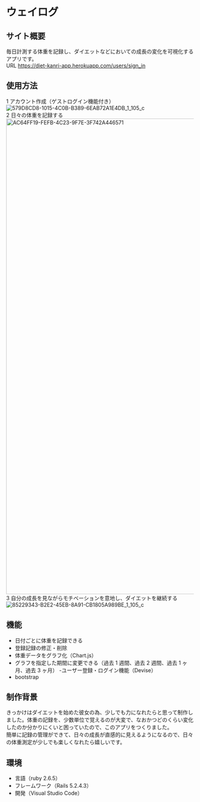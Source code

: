 # ウェイログ

## サイト概要

毎日計測する体重を記録し、ダイエットなどにおいての成長の変化を可視化するアプリです。  
URL https://diet-kanri-app.herokuapp.com/users/sign_in

## 使用方法

1 アカウント作成（ゲストログイン機能付き）  
![579D8CD8-1015-4C0B-B389-6EAB72A1E4DB_1_105_c](https://user-images.githubusercontent.com/64693238/91593000-5cd63900-e99a-11ea-9e86-33267efe9d51.jpeg)  
2 日々の体重を記録する  
<img width="1278" alt="AC64FF19-FEFB-4C23-9F7E-3F742A446571" src="https://user-images.githubusercontent.com/64693238/91593015-65c70a80-e99a-11ea-9364-d5bc317d9a78.png">  
3 自分の成長を見ながらモチベーションを意地し、ダイエットを継続する  
![85229343-B2E2-45EB-8A91-CB1805A989BE_1_105_c](https://user-images.githubusercontent.com/64693238/91593033-6c558200-e99a-11ea-8f9d-76c2200a64c7.jpeg)

## 機能

- 日付ごとに体重を記録できる
- 登録記録の修正・削除
- 体重データをグラフ化（Chart.js）
- グラフを指定した期間に変更できる（過去 1 週間、過去 2 週間、過去 1 ヶ月、過去 3 ヶ月） -ユーザー登録・ログイン機能（Devise）
- bootstrap

## 制作背景

きっかけはダイエットを始めた彼女の為、少しでも力になれたらと思って制作しました。体重の記録を、少数単位で覚えるのが大変で、なおかつどのくらい変化したのか分かりにくいと困っていたので、このアプリをつくりました。  
簡単に記録の管理ができて、日々の成長が直感的に見えるようになるので、日々の体重測定が少しでも楽しくなれたら嬉しいです。

## 環境

- 言語（ruby 2.6.5）
- フレームワーク（Rails 5.2.4.3）
- 開発（Visual Studio Code）
